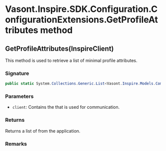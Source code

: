 # Vasont.Inspire.SDK.Configuration.ConfigurationExtensions.GetProfileAttributes method
## GetProfileAttributes(InspireClient)
This method is used to retrieve a list of minimal profile attributes.

### Signature
```csharp
public static System.Collections.Generic.List<Vasont.Inspire.Models.Components.Schema.MinimalProfileAttributeModel> GetProfileAttributes(InspireClient client)
```
### Parameters
- `client`: Contains the  that is used for communication.

### Returns
Returns a list of  from the application.
### Remarks

